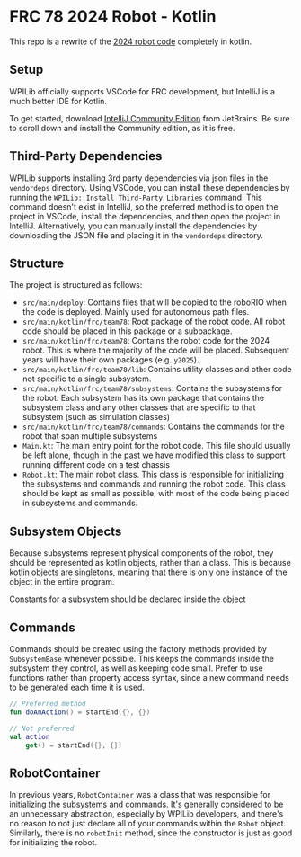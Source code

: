 # FRC 78 2024 Robot - Kotlin

This repo is a rewrite of the [2024 robot code](https://github.com/frc78/FRC78_Robot) completely in
kotlin.

## Setup

WPILib officially supports VSCode for FRC development, but IntelliJ is a much better IDE for Kotlin.

To get started, download [IntelliJ Community Edition](https://www.jetbrains.com/idea/download/) from
JetBrains. Be sure to scroll down and install the Community edition, as it is free.

## Third-Party Dependencies

WPILib supports installing 3rd party dependencies via json files in the `vendordeps` directory.
Using VSCode, you can install these dependencies by running
the `WPILib: Install Third-Party Libraries` command. This command doesn't exist in IntelliJ, so the
preferred method is to open the project in VSCode, install the dependencies, and then open the
project in IntelliJ. Alternatively, you can manually install the dependencies by downloading the
JSON file and placing it in the `vendordeps` directory.

## Structure

The project is structured as follows:

- `src/main/deploy`: Contains files that will be copied to the roboRIO when the code is deployed.
  Mainly used for autonomous path files.
- `src/main/kotlin/frc/team78`: Root package of the robot code. All robot code should be placed in
  this package or a subpackage.
- `src/main/kotlin/frc/team78`: Contains the robot code for the 2024 robot. This is where the
  majority of the code will be placed. Subsequent years will have their own packages (e.g. `y2025`).
- `src/main/kotlin/frc/team78/lib`: Contains utility classes and other code not specific to a single subsystem.
- `src/main/kotlin/frc/team78/subsystems`: Contains the subsystems for the robot. Each subsystem has its own package
  that contains the subsystem class and any other classes that are specific to that subsystem (such as
  simulation classes)
- `src/main/kotlin/frc/team78/commands`: Contains the commands for the robot that span multiple subsystems
- `Main.kt`: The main entry point for the robot code. This file should usually be left alone, though in the past we have
  modified this class to support running different code on a test chassis
- `Robot.kt`: The main robot class. This class is responsible for initializing the subsystems and commands and
  running the robot code. This class should be kept as small as possible, with most of the code being placed in
  subsystems and commands.

## Subsystem Objects

Because subsystems represent physical components of the robot, they should be represented as kotlin objects, rather than
a class.
This is because kotlin objects are singletons, meaning that there is only one instance of the object in the entire
program.

Constants for a subsystem should be declared inside the object

## Commands

Commands should be created using the factory methods provided by `SubsystemBase` whenever possible. This keeps the
commands inside the subsystem they control, as well as keeping code small. Prefer to use functions rather than property
access syntax,
since a new command needs to be generated each time it is used.

```kotlin
// Preferred method
fun doAnAction() = startEnd({}, {})

// Not preferred
val action
    get() = startEnd({}, {})
```

## RobotContainer

In previous years, `RobotContainer` was a class that was responsible for initializing the subsystems and commands. It's
generally considered to be an unnecessary abstraction, especially by WPILib developers, and there's no reason to not
just declare
all of your commands within the `Robot` object.
Similarly, there is no `robotInit` method, since the constructor is just as good for initializing the robot.